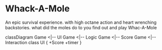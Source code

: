 # Whack-A-Mole
An epic survival experience. with high octane action and heart wrenching backstories. what did the moles do to you find out and play Whac-A-Mole

classDiagram
    Game <|-- UI
    Game <|-- Logic
    Game <|-- Score
    Game <|-- Interaction
    class UI {
        +Score
        +timer
    }
